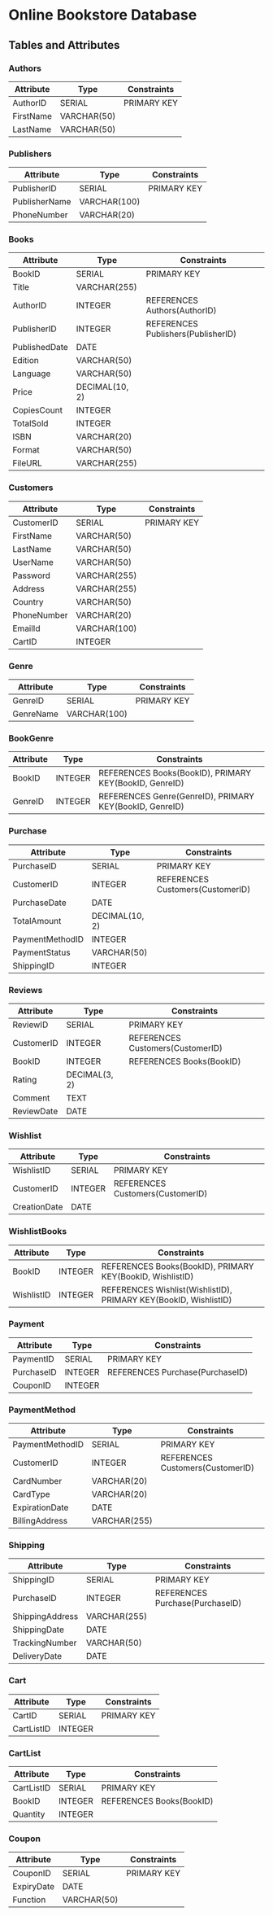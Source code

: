 
# Online Bookstore Database  

## Tables and Attributes 

### Authors
| Attribute  | Type        | Constraints     |
|------------|-------------|-----------------|
| AuthorID   | SERIAL      | PRIMARY KEY     |
| FirstName  | VARCHAR(50) |                 |
| LastName   | VARCHAR(50) |                 |

### Publishers
| Attribute       | Type        | Constraints     |
|-----------------|-------------|-----------------|
| PublisherID     | SERIAL      | PRIMARY KEY     |
| PublisherName   | VARCHAR(100)|                 |
| PhoneNumber     | VARCHAR(20) |                 |

### Books
| Attribute       | Type           | Constraints                          |
|-----------------|----------------|--------------------------------------|
| BookID          | SERIAL         | PRIMARY KEY                          |
| Title           | VARCHAR(255)   |                                      |
| AuthorID        | INTEGER        | REFERENCES Authors(AuthorID)         |
| PublisherID     | INTEGER        | REFERENCES Publishers(PublisherID)   |
| PublishedDate   | DATE           |                                      |
| Edition         | VARCHAR(50)    |                                      |
| Language        | VARCHAR(50)    |                                      |
| Price           | DECIMAL(10, 2) |                                      |
| CopiesCount     | INTEGER        |                                      |
| TotalSold       | INTEGER        |                                      |
| ISBN            | VARCHAR(20)    |                                      |
| Format          | VARCHAR(50)    |                                      |
| FileURL         | VARCHAR(255)   |                                      |

### Customers
| Attribute       | Type        | Constraints     |
|-----------------|-------------|-----------------|
| CustomerID      | SERIAL      | PRIMARY KEY     |
| FirstName       | VARCHAR(50) |                 |
| LastName        | VARCHAR(50) |                 |
| UserName        | VARCHAR(50) |                 |
| Password        | VARCHAR(255)|                 |
| Address         | VARCHAR(255)|                 |
| Country         | VARCHAR(50) |                 |
| PhoneNumber     | VARCHAR(20) |                 |
| EmailId         | VARCHAR(100)|                 |
| CartID          | INTEGER     |                 |

### Genre
| Attribute       | Type        | Constraints     |
|-----------------|-------------|-----------------|
| GenreID         | SERIAL      | PRIMARY KEY     |
| GenreName       | VARCHAR(100)|                 |

### BookGenre
| Attribute       | Type        | Constraints                          |
|-----------------|-------------|--------------------------------------|
| BookID          | INTEGER     | REFERENCES Books(BookID), PRIMARY KEY(BookID, GenreID) |
| GenreID         | INTEGER     | REFERENCES Genre(GenreID), PRIMARY KEY(BookID, GenreID) |

### Purchase
| Attribute       | Type           | Constraints     |
|-----------------|----------------|-----------------|
| PurchaseID      | SERIAL         | PRIMARY KEY     |
| CustomerID      | INTEGER        | REFERENCES Customers(CustomerID) |
| PurchaseDate    | DATE           |                 |
| TotalAmount     | DECIMAL(10, 2) |                 |
| PaymentMethodID | INTEGER        |                 |
| PaymentStatus   | VARCHAR(50)    |                 |
| ShippingID      | INTEGER        |                 |

### Reviews
| Attribute       | Type           | Constraints     |
|-----------------|----------------|-----------------|
| ReviewID        | SERIAL         | PRIMARY KEY     |
| CustomerID      | INTEGER        | REFERENCES Customers(CustomerID) |
| BookID          | INTEGER        | REFERENCES Books(BookID) |
| Rating          | DECIMAL(3, 2)  |                 |
| Comment         | TEXT           |                 |
| ReviewDate      | DATE           |                 |

### Wishlist
| Attribute       | Type        | Constraints     |
|-----------------|-------------|-----------------|
| WishlistID      | SERIAL      | PRIMARY KEY     |
| CustomerID      | INTEGER     | REFERENCES Customers(CustomerID) |
| CreationDate    | DATE        |                 |

### WishlistBooks
| Attribute       | Type        | Constraints                          |
|-----------------|-------------|--------------------------------------|
| BookID          | INTEGER     | REFERENCES Books(BookID), PRIMARY KEY(BookID, WishlistID) |
| WishlistID      | INTEGER     | REFERENCES Wishlist(WishlistID), PRIMARY KEY(BookID, WishlistID) |

### Payment
| Attribute       | Type        | Constraints     |
|-----------------|-------------|-----------------|
| PaymentID       | SERIAL      | PRIMARY KEY     |
| PurchaseID      | INTEGER     | REFERENCES Purchase(PurchaseID) |
| CouponID        | INTEGER     |                 |

### PaymentMethod
| Attribute       | Type        | Constraints     |
|-----------------|-------------|-----------------|
| PaymentMethodID | SERIAL      | PRIMARY KEY     |
| CustomerID      | INTEGER     | REFERENCES Customers(CustomerID) |
| CardNumber      | VARCHAR(20) |                 |
| CardType        | VARCHAR(20) |                 |
| ExpirationDate  | DATE        |                 |
| BillingAddress  | VARCHAR(255)|                 |

### Shipping
| Attribute       | Type        | Constraints     |
|-----------------|-------------|-----------------|
| ShippingID      | SERIAL      | PRIMARY KEY     |
| PurchaseID      | INTEGER     | REFERENCES Purchase(PurchaseID) |
| ShippingAddress | VARCHAR(255)|                 |
| ShippingDate    | DATE        |                 |
| TrackingNumber  | VARCHAR(50) |                 |
| DeliveryDate    | DATE        |                 |

### Cart
| Attribute       | Type        | Constraints     |
|-----------------|-------------|-----------------|
| CartID          | SERIAL      | PRIMARY KEY     |
| CartListID      | INTEGER     |                 |

### CartList
| Attribute       | Type        | Constraints                          |
|-----------------|-------------|--------------------------------------|
| CartListID      | SERIAL      | PRIMARY KEY                          |
| BookID          | INTEGER     | REFERENCES Books(BookID)             |
| Quantity        | INTEGER     |                                      |

### Coupon
| Attribute       | Type        | Constraints     |
|-----------------|-------------|-----------------|
| CouponID        | SERIAL      | PRIMARY KEY     |
| ExpiryDate      | DATE        |                 |
| Function        | VARCHAR(50) |                 |


  


 

